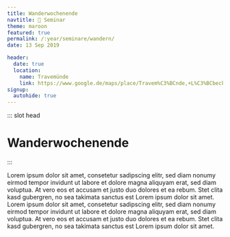 ```yaml
---
title: Wanderwochenende
navtitle: 🚶‍ Seminar
theme: maroon
featured: true
permalink: /:year/seminare/wandern/
date: 13 Sep 2019

header:
  date: true
  location:
    name: Travemünde
    link: https://www.google.de/maps/place/Travem%C3%BCnde,+L%C3%BCbeck/@53.9610605,10.8249303,13z/data=!3m1!4b1!4m5!3m4!1s0x47ad8ac164224bcf:0x35fa54a19dd080ad!8m2!3d53.9600008!4d10.8535751
signup:
  autohide: true
---
```


::: slot head

# Wander&shy;wochenende

:::

Lorem ipsum dolor sit amet, consetetur sadipscing elitr, sed diam nonumy eirmod tempor invidunt ut labore et dolore magna aliquyam erat, sed diam voluptua. At vero eos et accusam et justo duo dolores et ea rebum. Stet clita kasd gubergren, no sea takimata sanctus est Lorem ipsum dolor sit amet. Lorem ipsum dolor sit amet, consetetur sadipscing elitr, sed diam nonumy eirmod tempor invidunt ut labore et dolore magna aliquyam erat, sed diam voluptua. At vero eos et accusam et justo duo dolores et ea rebum. Stet clita kasd gubergren, no sea takimata sanctus est Lorem ipsum dolor sit amet.
